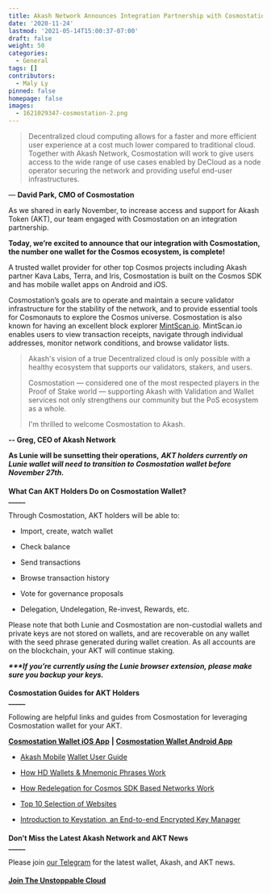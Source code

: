 ```yaml
---
title: Akash Network Announces Integration Partnership with Cosmostation Wallet
date: '2020-11-24'
lastmod: '2021-05-14T15:00:37-07:00'
draft: false
weight: 50
categories:
  - General
tags: []
contributors:
  - Maly Ly
pinned: false
homepage: false
images:
  - 1621029347-cosmostation-2.png
---
```

> Decentralized cloud computing allows for a faster and more efficient user experience at a cost much lower compared to traditional cloud. Together with Akash Network, Cosmostation will work to give users access to the wide range of use cases enabled by DeCloud as a node operator securing the network and providing useful end-user infrastructures.

— **David Park, CMO of Cosmostation**

  
As we shared in early November, to increase access and support for Akash Token (AKT), our team engaged with Cosmostation on an integration partnership. 

**Today, we’re excited to announce that our integration with Cosmostation, the number one wallet for the Cosmos ecosystem, is complete!**

A trusted wallet provider for other top Cosmos projects including Akash partner Kava Labs, Terra, and Iris, Cosmostation is built on the Cosmos SDK and has mobile wallet apps on Android and iOS. 

Cosmostation’s goals are to operate and maintain a secure validator infrastructure for the stability of the network, and to provide essential tools for Cosmonauts to explore the Cosmos universe. Cosmostation is also known for having an excellent block explorer [MintScan.io](http://mintscan.io). MintScan.io enables users to view transaction receipts, navigate through individual addresses, monitor network conditions, and browse validator lists.

> Akash's vision of a true Decentralized cloud is only possible with a healthy ecosystem that supports our validators, stakers, and users. 
> 
> Cosmostation — considered one of the most respected players in the Proof of Stake world — supporting Akash with Validation and Wallet services not only strengthens our community but the PoS ecosystem as a whole. 
> 
> I'm thrilled to welcome Cosmostation to Akash.

**\-- Greg, CEO of Akash Network**

  
**As Lunie will be sunsetting their operations,** _**AKT holders currently on Lunie wallet will need to transition to Cosmostation wallet before November 27th.**_  

####   
**What Can AKT Holders Do on Cosmostation Wallet?**  
**\_\_\_\_\_**

Through Cosmostation, AKT holders will be able to:

*   Import, create, watch wallet
    
*   Check balance
    
*   Send transactions
    
*   Browse transaction history
    
*   Vote for governance proposals
    
*   Delegation, Undelegation, Re-invest, Rewards, etc.
    

Please note that both Lunie and Cosmostation are non-custodial wallets and private keys are not stored on wallets, and are recoverable on any wallet with the seed phrase generated during wallet creation. As all accounts are on the blockchain, your AKT will continue staking.

_**\*\*\*If you’re currently using the Lunie browser extension, please make sure you backup your keys.**_  

####   
**Cosmostation Guides for AKT Holders**  
**\_\_\_\_\_**

Following are helpful links and guides from Cosmostation for leveraging Cosmostation wallet for your AKT.

[**Cosmostation Wallet iOS App**](https://apps.apple.com/app/cosmostation/id1459830339) **|** [**Cosmostation Wallet Android App**](https://play.google.com/store/apps/details?id=wannabit.io.cosmostaion&hl)

*   [Akash Mobile](https://medium.com/cosmostation/how-to-create-your-personal-akash-network-akt-account-on-cosmostation-wallet-ios-android-web-16e51b568400%20(edited)) [Wallet User Guide](https://medium.com/cosmostation/how-to-create-your-personal-akash-network-akt-account-on-cosmostation-wallet-ios-android-web-16e51b568400)
    
*   [How HD Wallets & Mnemonic Phrases Work](https://medium.com/cosmostation/the-magic-behind-a-mnemonic-phrase-and-hd-wallets-let-us-explain-43d9c97f6098)
    
*   [How Redelegation for Cosmos SDK Based Networks Work](https://medium.com/cosmostation/what-you-need-to-know-about-cosmos-atom-redelegation-e45ca7da6fdf)
    
*   [Top 10 Selection of Websites](https://casinoofthekings.com/top-10-canadian-online-casinos/)
    
*   [Introduction to Keystation, an End-to-end Encrypted Key Manager](https://medium.com/cosmostation/introducing-keystation-end-to-end-encrypted-key-manager-for-dapps-built-with-the-cosmos-sdk-37dac753feb5)
    

####   
**Don’t Miss the Latest Akash Network and AKT News**  
**\_\_\_\_\_**

Please join [our Telegram](https://t.me/AkashNW) for the latest wallet, Akash, and AKT news.  
  

####   
[**Join The Unstoppable Cloud**](https://t.me/AkashNW)